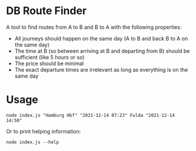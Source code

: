 # DB Route Finder

A tool to find routes from A to B and B to A with the following properties:

* All journeys should happen on the same day (A to B and back B to A on the same day)
* The time at B (so between arriving at B and departing from B) should be sufficient (like 5 hours or so)
* The price should be minimal
* The exact departure times are irrelevant as long as everything is on the same day

# Usage

`node index.js "Hamburg Hbf" "2021-12-14 07:23" Fulda "2021-12-14 14:50"`

Or to print helping information:

`node index.js --help`
